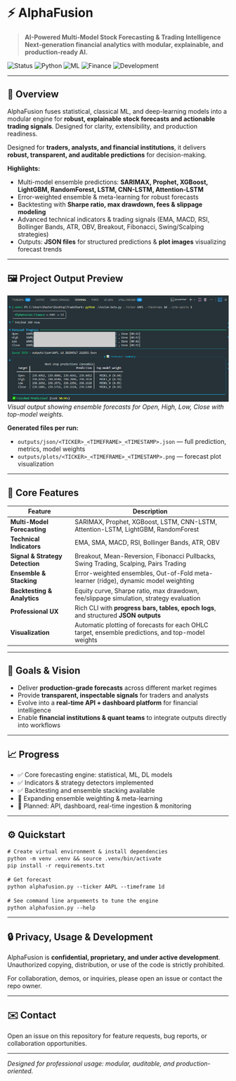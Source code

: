 # ⚡ AlphaFusion

> **AI-Powered Multi-Model Stock Forecasting & Trading Intelligence**
> **Next-generation financial analytics with modular, explainable, and production-ready AI.**

![Status](https://img.shields.io/badge/status-active-brightgreen?style=flat-square)
![Python](https://img.shields.io/badge/python-3.9%2B-blue?style=flat-square)
![ML](https://img.shields.io/badge/machine--learning-advanced-orange?style=flat-square)
![Finance](https://img.shields.io/badge/domain-finance-gold?style=flat-square)
![Development](https://img.shields.io/badge/development-active-important?style=flat-square)

---

## 🌌 Overview
AlphaFusion fuses statistical, classical ML, and deep-learning models into a modular engine for **robust, explainable stock forecasts and actionable trading signals**. Designed for clarity, extensibility, and production readiness.

Designed for **traders, analysts, and financial institutions**, it delivers **robust, transparent, and auditable predictions** for decision-making.


**Highlights:**
- Multi-model ensemble predictions: **SARIMAX, Prophet, XGBoost, LightGBM, RandomForest, LSTM, CNN-LSTM, Attention-LSTM**  
- Error-weighted ensemble & meta-learning for robust forecasts  
- Backtesting with **Sharpe ratio, max drawdown, fees & slippage modeling**  
- Advanced technical indicators & trading signals (EMA, MACD, RSI, Bollinger Bands, ATR, OBV, Breakout, Fibonacci, Swing/Scalping strategies)  
- Outputs: **JSON files** for structured predictions & **plot images** visualizing forecast trends  
 

---

## 🖼️ Project Output Preview

![Forecast Output](images/forecast.png)  
*Visual output showing ensemble forecasts for Open, High, Low, Close with top-model weights.*

**Generated files per run:**
- `outputs/json/<TICKER>_<TIMEFRAME>_<TIMESTAMP>.json` — full prediction, metrics, model weights  
- `outputs/plots/<TICKER>_<TIMEFRAME>_<TIMESTAMP>.png` — forecast plot visualization  

---

## 🚀 Core Features

| Feature | Description |
|---------|-------------|
| **Multi-Model Forecasting** | SARIMAX, Prophet, XGBoost, LSTM, CNN-LSTM, Attention-LSTM, LightGBM, RandomForest |
| **Technical Indicators** | EMA, SMA, MACD, RSI, Bollinger Bands, ATR, OBV |
| **Signal & Strategy Detection** | Breakout, Mean-Reversion, Fibonacci Pullbacks, Swing Trading, Scalping, Pairs Trading |
| **Ensemble & Stacking** | Error-weighted ensembles, Out-of-Fold meta-learner (ridge), dynamic model weighting |
| **Backtesting & Analytics** | Equity curve, Sharpe ratio, max drawdown, fee/slippage simulation, strategy evaluation |
| **Professional UX** | Rich CLI with **progress bars, tables, epoch logs**, and structured **JSON outputs** |
| **Visualization** | Automatic plotting of forecasts for each OHLC target, ensemble predictions, and top-model weights |

---

## 🎯 Goals & Vision

- Deliver **production-grade forecasts** across different market regimes  
- Provide **transparent, inspectable signals** for traders and analysts  
- Evolve into a **real-time API + dashboard platform** for financial intelligence  
- Enable **financial institutions & quant teams** to integrate outputs directly into workflows  

---

## 📈 Progress
- ✅ Core forecasting engine: statistical, ML, DL models  
- ✅ Indicators & strategy detectors implemented  
- ✅ Backtesting and ensemble stacking available  
- 🔄 Expanding ensemble weighting & meta-learning  
- 🔮 Planned: API, dashboard, real-time ingestion & monitoring  

---

## ⚙️ Quickstart

    # Create virtual environment & install dependencies
    python -m venv .venv && source .venv/bin/activate
    pip install -r requirements.txt

    # Get forecast
    python alphafusion.py --ticker AAPL --timeframe 1d 
    
    # See command line arguements to tune the engine
    python alphafusion.py --help

---

## 🔒 Privacy, Usage & Development
AlphaFusion is **confidential, proprietary, and under active development**.  
Unauthorized copying, distribution, or use of the code is strictly prohibited.  

For collaboration, demos, or inquiries, please open an issue or contact the repo owner.

---

## ✉️ Contact
Open an issue on this repository for feature requests, bug reports, or collaboration opportunities.  

---

*Designed for professional usage: modular, auditable, and production-oriented.*
